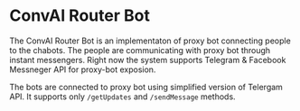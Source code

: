 # ConvAI Router Bot

The ConvAI Router Bot is an implementaton of proxy bot connecting people to the chabots. The people are communicating 
with proxy bot through instant messengers. Right now the system supports Telegram & Facebook Messneger API for proxy-bot
exposion. 

The bots are connected to proxy bot using simplified version of Telergam API. It supports only `/getUpdates` and `/sendMessage`
methods. 
